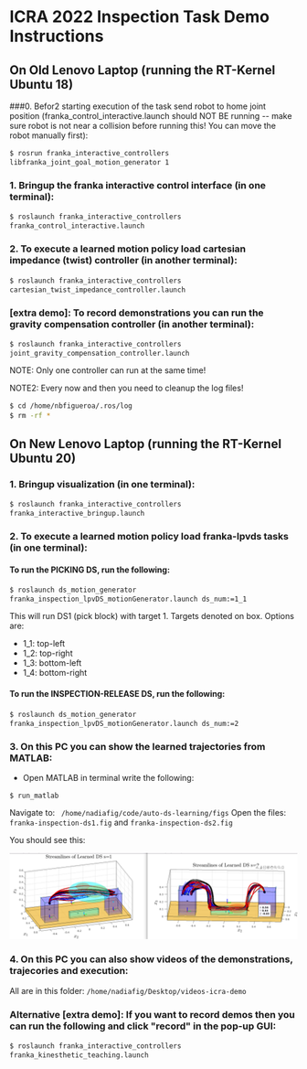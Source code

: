 # ICRA 2022 Inspection Task Demo Instructions

## On Old Lenovo Laptop (running the RT-Kernel Ubuntu 18)

###0. Befor2 starting execution of the task send robot to home joint position (franka_control_interactive.launch should NOT BE running -- make sure robot is not near a collision before running this! You can move the robot manually first):
```
$ rosrun franka_interactive_controllers libfranka_joint_goal_motion_generator 1
```

### 1. Bringup the franka interactive control interface (in one terminal):
```
$ roslaunch franka_interactive_controllers franka_control_interactive.launch
```

### 2. To execute a learned motion policy load cartesian impedance (twist) controller (in another terminal):
```
$ roslaunch franka_interactive_controllers cartesian_twist_impedance_controller.launch
```

### [extra demo]: To record demonstrations you can run the gravity compensation controller (in another terminal):
```
$ roslaunch franka_interactive_controllers joint_gravity_compensation_controller.launch
```

NOTE: Only one controller can run at the same time!

NOTE2: Every now and then you need to cleanup the log files!
```bash
$ cd /home/nbfigueroa/.ros/log
$ rm -rf *
```

## On New Lenovo Laptop (running the RT-Kernel Ubuntu 20)

### 1. Bringup visualization (in one terminal):
```
$ roslaunch franka_interactive_controllers franka_interactive_bringup.launch
```

### 2. To execute a learned motion policy load franka-lpvds tasks (in one terminal):

#### To run the PICKING DS, run the following:
```
$ roslaunch ds_motion_generator franka_inspection_lpvDS_motionGenerator.launch ds_num:=1_1
```
This will run DS1 (pick block) with target 1. Targets denoted on box. Options are:
- 1_1: top-left
- 1_2: top-right
- 1_3: bottom-left
- 1_4: bottom-right

#### To run the INSPECTION-RELEASE DS, run the following:
```
$ roslaunch ds_motion_generator franka_inspection_lpvDS_motionGenerator.launch ds_num:=2
```

### 3. On this PC you can show the learned trajectories from MATLAB:
- Open MATLAB in terminal write the following:
```
$ run_matlab
```
Navigate to: `` /home/nadiafig/code/auto-ds-learning/figs``
Open the files: ``franka-inspection-ds1.fig`` and ``franka-inspection-ds2.fig``

You should see this:
 <p align="center">
      <img src="img/DS-learned.png" width="700x"> 
  </p>

### 4. On this PC you can also show videos of the demonstrations, trajecories and execution:
All are in this folder: ``/home/nadiafig/Desktop/videos-icra-demo ``

### Alternative [extra demo]: If you want to record demos then you can run the following and click "record" in the pop-up GUI:
```
$ roslaunch franka_interactive_controllers franka_kinesthetic_teaching.launch
```


